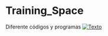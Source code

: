 # Training_Space


Diferente códigos y programas
[![Texto](https://user-images.githubusercontent.com/116538899/231031630-6a5f79f0-ac96-449e-bcb2-cac37ca74b03.jpg)](#Tabla-de-contenido) 
 
 
 
 
